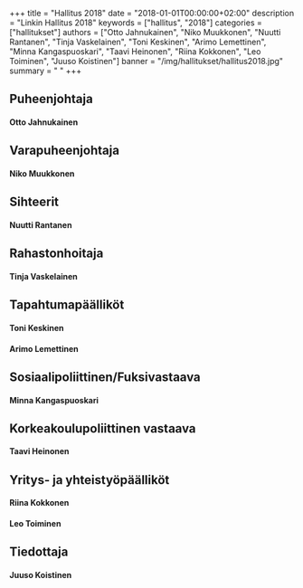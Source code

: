 +++
title = "Hallitus 2018"
date = "2018-01-01T00:00:00+02:00"
description = "Linkin Hallitus 2018"
keywords = ["hallitus", "2018"]
categories = ["hallitukset"]
authors = ["Otto Jahnukainen", "Niko Muukkonen", "Nuutti Rantanen", "Tinja Vaskelainen", "Toni Keskinen", "Arimo Lemettinen", "Minna Kangaspuoskari", "Taavi Heinonen", "Riina Kokkonen", "Leo Toiminen", "Juuso Koistinen"]
banner = "/img/hallitukset/hallitus2018.jpg"
summary = " "
+++

## Puheenjohtaja
#### Otto Jahnukainen

## Varapuheenjohtaja
#### Niko Muukkonen

## Sihteerit
#### Nuutti Rantanen

## Rahastonhoitaja
#### Tinja Vaskelainen

## Tapahtumapäälliköt
#### Toni Keskinen
#### Arimo Lemettinen

## Sosiaalipoliittinen/Fuksivastaava
#### Minna Kangaspuoskari

## Korkeakoulupoliittinen vastaava
#### Taavi Heinonen

## Yritys- ja yhteistyöpäälliköt
#### Riina Kokkonen
#### Leo Toiminen

## Tiedottaja
#### Juuso Koistinen
